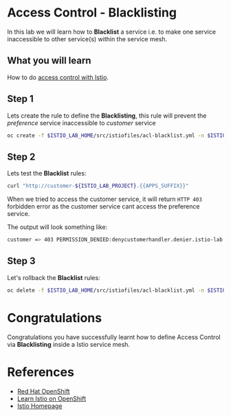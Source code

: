 # Access Control - Blacklisting

In this lab we will learn how to **Blacklist** a service i.e. to make one service inaccessible to other service(s) within the service mesh.

## What you will learn

How to do [access control with Istio](https://istio.io/docs/tasks/security/secure-access-control.html).

## Step 1

Lets create the rule to define the **Blacklisting**,  this rule will prevent the _preference_ service inaccessible to _customer_ service 

~~~sh
oc create -f $ISTIO_LAB_HOME/src/istiofiles/acl-blacklist.yml -n $ISTIO_LAB_PROJECT
~~~
## Step 2

Lets test the **Blacklist** rules:

~~~sh
curl "http://customer-${ISTIO_LAB_PROJECT}.{{APPS_SUFFIX}}"
~~~

When we tried to access the customer service, it will return `HTTP 403` forbidden error as the customer service cant access the preference service.   

The output will look something like:

~~~sh
customer => 403 PERMISSION_DENIED:denycustomerhandler.denier.istio-lab:Not allowed
~~~

## Step 3

Let's rollback the **Blacklist** rules:

~~~sh
oc delete -f $ISTIO_LAB_HOME/src/istiofiles/acl-blacklist.yml -n $ISTIO_LAB_PROJECT
~~~

# Congratulations

Congratulations you have successfully learnt how to define Access Control via **Blacklisting** inside a Istio service mesh.

# References

* [Red Hat OpenShift](https://openshift.com)
* [Learn Istio on OpenShift](https://learn.openshift.com/servicemesh)
* [Istio Homepage](https://istio.io)
